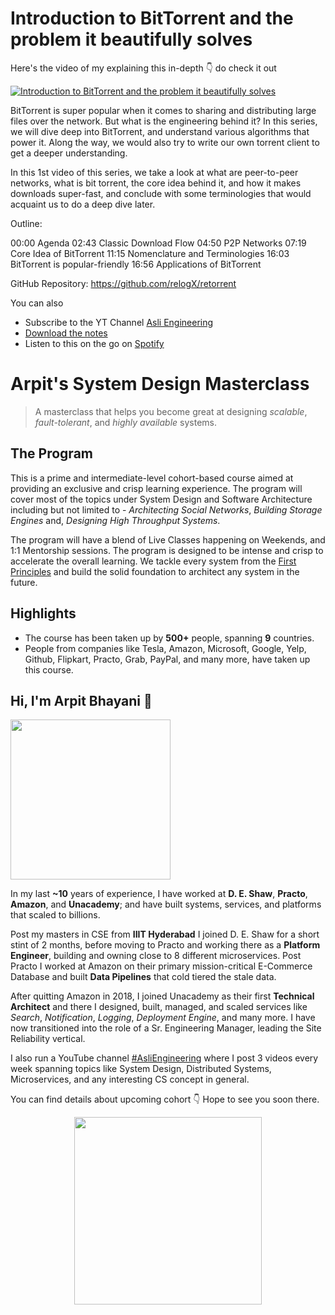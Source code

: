 Introduction to BitTorrent and the problem it beautifully solves
===



<p>Here's the video of my explaining this in-depth 👇‍ do check it out</p>

[![Introduction to BitTorrent and the problem it beautifully solves](https://i.ytimg.com/vi/v7cR0ZolaUA/mqdefault.jpg)](https://www.youtube.com/watch?v=v7cR0ZolaUA)

BitTorrent is super popular when it comes to sharing and distributing large files over the network. But what is the engineering behind it? In this series, we will dive deep into BitTorrent, and understand various algorithms that power it. Along the way, we would also try to write our own torrent client to get a deeper understanding.

In this 1st video of this series, we take a look at what are peer-to-peer networks, what is bit torrent, the core idea behind it, and how it makes downloads super-fast, and conclude with some terminologies that would acquaint us to do a deep dive later.

Outline:

00:00 Agenda
02:43 Classic Download Flow
04:50 P2P Networks
07:19 Core Idea of BitTorrent
11:15 Nomenclature and Terminologies
16:03 BitTorrent is popular-friendly
16:56 Applications of BitTorrent

GitHub Repository: https://github.com/relogX/retorrent

You can also
 - Subscribe to the YT Channel [Asli Engineering](https://youtube.com/c/ArpitBhayani)
 - [Download the notes](https://drive.google.com/file/d/1hNOYmkFBb1ia0Myc6afrTB2kfwDyvQAE/view?usp=sharing)
 - Listen to this on the go on [Spotify](https://open.spotify.com/show/7qMoamm2iZQrsPVm6IQLoD)

# Arpit's System Design Masterclass

> A masterclass that helps you become great at designing _scalable_, _fault-tolerant_, and _highly available_ systems.

## The Program

This is a prime and intermediate-level cohort-based course aimed at providing an exclusive and crisp learning experience. The program will cover most of the topics under System Design and Software Architecture including but not limited to - _Architecting Social Networks_, _Building Storage Engines_ and, _Designing High Throughput Systems_.

The program will have a blend of Live Classes happening on Weekends, and 1:1 Mentorship sessions. The program is designed to be intense and crisp to accelerate the overall learning. We tackle every system from the [First Principles](https://en.wikipedia.org/wiki/First_principle) and build the solid foundation to architect any system in the future.


## Highlights

 - The course has been taken up by __500+__ people, spanning __9__ countries.
 - People from companies like Tesla, Amazon, Microsoft, Google, Yelp, Github, Flipkart, Practo, Grab, PayPal, and many more, have taken up this course.


## Hi, I'm Arpit Bhayani 👋

<img width="256px" src="https://arpitbhayani.me/static/img/arpit.jpg" />

In my last **~10** years of experience, I have worked at **D. E. Shaw**, **Practo**, **Amazon**, and **Unacademy**; and have built systems, services, and platforms that scaled to billions.

Post my masters in CSE from **IIIT Hyderabad** I joined D. E. Shaw for a short stint of 2 months, before moving to Practo and working there as a **Platform Engineer**, building and owning close to 8 different microservices. Post Practo I worked at Amazon on their primary mission-critical E-Commerce Database and built **Data Pipelines** that cold tiered the stale data.

After quitting Amazon in 2018, I joined Unacademy as their first **Technical Architect** and there I designed, built, managed, and scaled services like _Search_, _Notification_, _Logging_, _Deployment Engine_, and many more. I have now transitioned into the role of a Sr. Engineering Manager, leading the Site Reliability vertical.

I also run a YouTube channel [#AsliEngineering](https://www.youtube.com/c/ArpitBhayani) where I post 3 videos every week spanning topics like System Design, Distributed Systems, Microservices, and any interesting CS concept in general.

You can find details about upcoming cohort 👇‍ Hope to see you soon there.

<center>
<a target="_blank" href="https://arpitbhayani.me/masterclass">
<img src="https://user-images.githubusercontent.com/4745789/137859181-d4499cf4-ce65-4466-8b88-a078ece0f081.PNG" width="300px" />
</a>
</center>